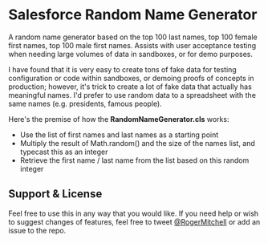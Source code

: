 # Salesforce Random Name Generator
A random name generator based on the top 100 last names, top 100 female first names, top 100 male first names. Assists with user acceptance testing when needing large volumes of data in sandboxes, or for demo purposes.

I have found that it is very easy to create tons of fake data for testing configuration or code within sandboxes, or demoing proofs of concepts in production; however, it's trick to create a lot of fake data that actually has meaningful names. I'd prefer to use random data to a spreadsheet with the same names (e.g. presidents, famous people).

Here's the premise of how the **RandomNameGenerator.cls** works:

* Use the list of first names and last names as a starting point
* Multiply the result of Math.random() and the size of the names list, and typecast this as an integer
* Retrieve the first name / last name from the list based on this random integer

## Support & License

Feel free to use this in any way that you would like. If you need help or wish to suggest changes of features, feel free to tweet [@RogerMitchell](https://www.twitter.com/rogermitchell) or add an issue to the repo.